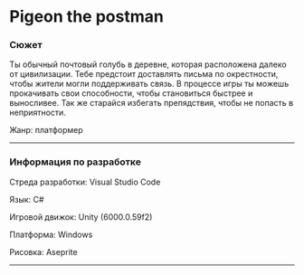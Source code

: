 # Pigeon the postman

### Сюжет

Ты обычный почтовый голубь в деревне, которая расположена далеко от цивилизации. Тебе предстоит доставлять письма по окрестности, чтобы жители могли поддерживать связь. В процессе игры ты можешь прокачивать свои способности, чтобы становиться быстрее и выносливее. Так же старайся избегать препядствия, чтобы не попасть в неприятности.

Жанр: платформер
___
### Информация по разработке

Стреда разработки: Visual Studio Code

Язык: C#

Игровой движок: Unity (6000.0.59f2)

Платформа: Windows

Рисовка: Aseprite
___